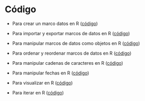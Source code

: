 # Código

-   Para crear un marco datos en R
    ([código](https://agusnieto77.github.io/ryrstudio/codigo/df "data frame"))

-   Para importar y exportar marcos de datos en R
    ([código](https://agusnieto77.github.io/ryrstudio/codigo/read_save "import export"))

-   Para manipular marcos de datos como objetos en R
    ([código](https://agusnieto77.github.io/ryrstudio/codigo/manipular "manipular"))

-   Para ordenar y reordenar marcos de datos en R
    ([código](https://agusnieto77.github.io/ryrstudio/codigo/ordenar "ordenar"))

-   Para manipular cadenas de caracteres en R
    ([código](https://agusnieto77.github.io/ryrstudio/codigo/strings "strings"))

-   Para manipular fechas en R
    ([código](https://agusnieto77.github.io/ryrstudio/codigo/fechas "fechas"))

-   Para visualizar en R
    ([código](https://agusnieto77.github.io/ryrstudio/codigo/vis "visualización"))

-   Para iterar en R
    ([código](https://agusnieto77.github.io/ryrstudio/codigo/iterar "iterar"))
